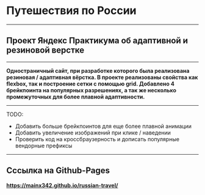 # Путешествия по России

---

## Проект Яндекс Практикума об адаптивной и резиновой верстке

---

**Одностраничный сайт, при разработке которого была реализована резиновая / адаптивная вёрстка. В проекте реализованы свойства как flexbox, так и построение сетки с помощью grid. Добавлено 4 брейкпоинта на популярных разрешениях, а так же несколько промежуточных для более плавной адаптивности.**

---

TODO:

- Добавить больше брейкпоинтов для еще более плавной анимации
- Добавить увеличение изображений при клике / наведении
- Проверить код на кроссбраузерность и дописать популярные вендорные префиксы


---
## Сссылка на Github-Pages
**https://mainx342.github.io/russian-travel/**
